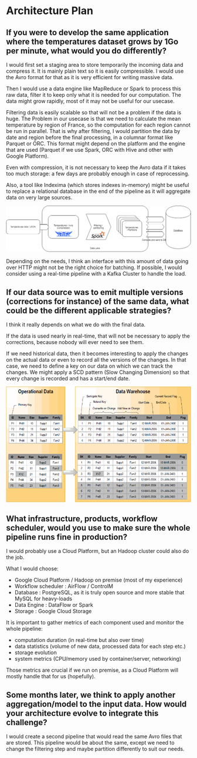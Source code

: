 # Architecture Plan
## If you were to develop the same application where the temperatures dataset grows by 1Go per minute, what would you do differently?

I would first set a staging area to store temporarily the incoming data and compress it. It is mainly plain text so it is easily compressible. I would use the Avro format for that as it is very efficient for writing massive data. 

Then I would use a data engine like MapReduce or Spark to process this raw data, filter it to keep only what it is needed for our computation. The data might grow rapidly, most of it may not be useful for our usecase.

Filtering data is easily scalable so that will not be a problem if the data is huge. The Problem in our usecase is that we need to calculate the mean temperature by region of France, so the computation for each region cannot be run in parallel. That is why after filtering, I would partition the data by date and region before the final processing, in a columnar format like Parquet or ORC. This format might depend on the platform and the engine that are used (Parquet if we use Spark, ORC with Hive and other with Google Platform).

Even with compression, it is not necessary to keep the Avro data if it takes too much storage: a few days are probably enough in case of reprocessing.

Also, a tool like Indexima (which stores indexes in-memory) might be useful to replace a relational database in the end of the pipeline as it will aggregate data on very large sources.

![](/images/schema1.png)

Depending on the needs, I think an interface with this amount of data going over HTTP might not be the right choice for batching. If possible, I would consider using a real-time pipeline with a Kafka Cluster to handle the load. 

## If our data source was to emit multiple versions (corrections for instance) of the same data, what could be the different applicable strategies?

I think it really depends on what we do with the final data. 

If the data is used nearly in real-time, that will not be necessary to apply the corrections, because nobody will ever need to see them.

If we need historical data, then it becomes interesting to apply the changes on the actual data or even to record all the versions of the changes. In that case, we need to define a key on our data on which we can track the changes. We might apply a SCD pattern (Slow Changing Dimension) so that every change is recorded and has a start/end date.

![](/images/scd_example.gif)

## What infrastructure, products, workflow scheduler, would you use to make sure the whole pipeline runs fine in production?

I would probably use a Cloud Platform, but an Hadoop cluster could also do the job.

What I would choose:
- Google Cloud Platform / Hadoop on premise (most of my experience)
- Workflow scheduler : AirFlow / ControlM
- Database : PostgreSQL, as it is truly open source and more stable that MySQL for heavy-loads
- Data Engine : DataFlow or Spark
- Storage : Google Cloud Storage

It is important to gather metrics of each component used and monitor the whole pipeline:
- computation duration (in real-time but also over time)
- data statistics (volume of new data, processed data for each step etc.)
- storage evolution
- system metrics (CPU/memory used by container/server, networking)

Those metrics are crucial if we run on premise, as a Cloud Platform will mostly handle that for us (hopefully).

## Some months later, we think to apply another aggregation/model to the input data. How would your architecture evolve to integrate this challenge?

I would create a second pipeline that would read the same Avro files that are stored. This pipeline would be about the same, except we need to change the filtering step and maybe partition differently to suit our needs.